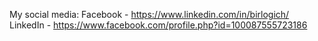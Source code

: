 My social media:
Facebook - https://www.linkedin.com/in/birlogich/
LinkedIn - https://www.facebook.com/profile.php?id=100087555723186
